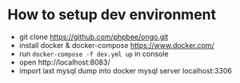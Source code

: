 # How to setup dev environment

- git clone https://github.com/phpbee/ongo.git
- install docker & docker-compose https://www.docker.com/
- run `docker-compose -f dev.yml up` in console
- open http://localhost:8083/
- import last mysql dump into docker mysql server localhost:3306
